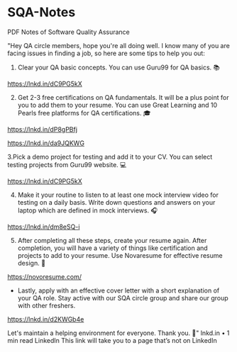 # SQA-Notes
PDF Notes of Software Quality Assurance

"Hey QA circle members, hope you're all doing well. I know many of you are facing issues in finding a job, so here are some tips to help you out:

1. Clear your QA basic concepts. You can use Guru99 for QA basics. 📚

https://lnkd.in/dC9PG5kX

2. Get 2-3 free certifications on QA fundamentals. It will be a plus point for you to add them to your resume. You can use Great Learning and 10 Pearls free platforms for QA certifications. 🎓

https://lnkd.in/dP8gPBfj

https://lnkd.in/da9JQKWG


3.Pick a demo project for testing and add it to your CV. You can select testing projects from Guru99 website. 💻

https://lnkd.in/dC9PG5kX

4. Make it your routine to listen to at least one mock interview video for testing on a daily basis. Write down questions and answers on your laptop which are defined in mock interviews. 🎧

https://lnkd.in/dm8eSQ-i

5. After completing all these steps, create your resume again. After completion, you will have a variety of things like certification and projects to add to your resume. Use Novaresume for effective resume design. 💼


https://novoresume.com/

- Lastly, apply with an effective cover letter with a short explanation of your QA role. Stay active with our SQA circle group and share our group with other freshers.

https://lnkd.in/d2KWGb4e


Let's maintain a helping environment for everyone. Thank you. 🤝"
lnkd.in • 1 min read
LinkedIn
This link will take you to a page that’s not on LinkedIn



